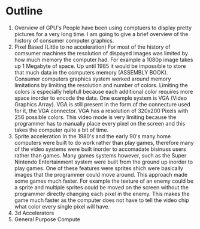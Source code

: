 # Outline
1. Overview of GPU's
  People have been using comptuers to display pretty pictures for a very long time. I am going to give a brief
  overview of the history of consumer computer graphics.
1. Pixel Based (Little to no acceleration)
  For most of the history of comsumer machines the resolution of dispayed images was limited by how much memory the 
  computer had. For example a 1080p image takes up 1 Megabyte of space. Up until 1985 it would be impossible to store
  that much data in the computers memory (ASSEMBLY BOOK). Consumer computers graphics system worked around memory limitations
  by limiting the resolution and number of colors. Limiting the colors is especially helpfull because each additional color
  requires more space inorder to encode the data. One example system is VGA (Video Graphics Array). VGA is still present in
  the form of the connecture used for it, the VGA connector. VGA has a resolution of 320x200 Pixels with 256 possible colors. 
  This video mode is very limiting because the programmer has to manually place every pixel on the screen and this takes the
  computer quite a bit of time.
2. Sprite acceleration
  In the 1980's and the early 90's many home computers were built to do work rather than play games, therefore many
  of the video systems were built inorder to accomadate bisinuss users rather than games. Many games systems however, such
  as the Super Nintendo Entertainment system were built from the ground up inorder to play games. One of these features 
  were sprites shich were basically images that the programmer could move around. This approach made some games much 
  faster. For example the texture of an enemy could be a sprite and multiple sprites could be moved on the screen without
  the programmer directly changing each pixel in the enemy. This makes the game much faster as the computer does not have
  to tell the video chip what color every single pixel will have.
3. 3d Accelerators
4. General Purpose Compute
